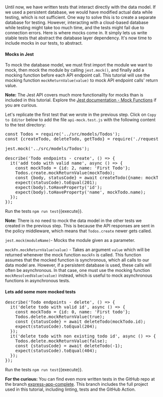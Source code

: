 Until now, we have written tests that interact directly with the data model. If we used a persistent database, we would have modified actual data while testing, which is not sufficient. One way to solve this is to create a separate database for testing. However, interacting with a cloud-based database while testing might take too much time, and the tests might fail due to connection errors. Here is where mocks come in. It simply lets us write stable tests that abstract the database layer dependency. It's now time to include mocks in our tests, to abstract.

#### Mocks in Jest
To mock the database model, we must first import the module we want to mock, then mock the module by calling `jest.mock()`, and finally add a mocking function before each API endpoint call. This tutorial will use the mocking function `mockReturnValue(value)` to mock API endpoint calls' return value.

**Note:** The Jest API covers much more functionality for mocks than is included in this tutorial. Explore the [Jest documentation - Mock Functions](https://jestjs.io/docs/mock-function-api#mockfnmockreturnvaluevalue) if you are curious.

Let's replicate the first test that we wrote in the previous step. Click on `Copy to Editor` below to add the file `api-mock.test.js` with the following content to the test directory:

<pre class="file" data-filename="server/tests/api-mock.test.js" data-target="replace">
const Todos = require('../src/models/Todos');
const {createTodo, deleteTodo, getTodo} = require('./request');

jest.mock('../src/models/Todos');

describe('Todo endpoints - create', () => {
  it('add todo with valid name', async () => {
    const mockTodo = {id: 2, name: 'First Todo'};
    Todos.create.mockReturnValue(mockTodo);
    const {body, statusCode} = await createTodo({name: mockTodo.name});
    expect(statusCode).toEqual(201);
    expect(body).toHaveProperty('id');
    expect(body).toHaveProperty('name', mockTodo.name);
  });
});
</pre>

Run the tests `npm run test`{{execute}}.

**Note:** There is no need to mock the data model in the other tests we created in the previous step. This is because the API responses are sent in the policy middleware, which means that `Todos.create` newer gets called.

`jest.mock(moduleName)`- Mocks the module given as a parameter.

`mockFn.mockReturnValue(value)` - Takes an argument `value` which will be returned whenever the mock function `mockFn` is called. This function assumes that the mocked function is synchronous, which all calls to our data model are. However, if a persistent database is used, these calls will often be asynchronous. In that case, one must use the mocking function `mockResolvedValue(value)` instead, which is useful to mock asynchronous functions in asynchronous tests.

#### Lets add some more mocked tests

<pre class="file" data-filename="server/tests/api-mock.test.js" data-target="append">
describe('Todo endpoints - delete', () => {
  it('delete todo with valid id', async () => {
    const mockTodo = {id: 0, name: 'First todo'};
    Todos.delete.mockReturnValue(true);
    const {statusCode} = await deleteTodo(mockTodo.id);
    expect(statusCode).toEqual(204);
  });
  it('delete todo with non existing todo id', async () => {
    Todos.delete.mockReturnValue(false);
    const {statusCode} = await deleteTodo(-1);
    expect(statusCode).toEqual(404);
  });
});
</pre>

Run the tests `npm run test`{{execute}}.

**For the curious:** You can find even more written tests in the GitHub repo at the branch [express-app-complete](https://github.com/nwessman/katacoda-scenarios/tree/express-app-complete). This branch includes the full project used in this tutorial, including linting, tests and the GitHub Action.